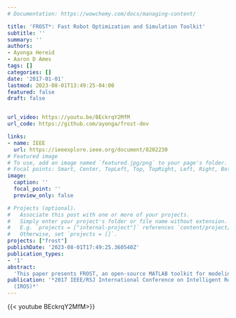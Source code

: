 ```yaml
---
# Documentation: https://wowchemy.com/docs/managing-content/

title: 'FROST*: Fast Robot Optimization and Simulation Toolkit'
subtitle: ''
summary: ''
authors:
- Ayonga Hereid
- Aaron D Ames
tags: []
categories: []
date: '2017-01-01'
lastmod: 2023-08-01T13:49:25-04:00
featured: false
draft: false


url_video: https://youtu.be/BEckrqY2MfM
url_code: https://github.com/ayonga/frost-dev

links: 
- name: IEEE
  url: https://ieeexplore.ieee.org/document/8202230
# Featured image
# To use, add an image named `featured.jpg/png` to your page's folder.
# Focal points: Smart, Center, TopLeft, Top, TopRight, Left, Right, BottomLeft, Bottom, BottomRight.
image:
  caption: ''
  focal_point: ''
  preview_only: false

# Projects (optional).
#   Associate this post with one or more of your projects.
#   Simply enter your project's folder or file name without extension.
#   E.g. `projects = ["internal-project"]` references `content/project/deep-learning/index.md`.
#   Otherwise, set `projects = []`.
projects: ["frost"]
publishDate: '2023-08-01T17:49:25.360540Z'
publication_types:
- '1'
abstract: 
  'This paper presents FROST, an open-source MATLAB toolkit for modeling, trajectory optimization and simulation of hybrid dynamical systems with a particular focus in dynamic locomotion. The design objective of FROST is to provide a unified software environment for developing model-based control and motion planning algorithms for robotic systems whose dynamics is hybrid in nature. In particular, FROST uses directed graphs to describe the underlying discrete structure of hybrid system models, which renders it capable of representing a wide variety of robotic systems. Equipped with a custom symbolic math toolbox in MATLAB using Wolfram Mathematica, one can rapidly prototype the mathematical model of robot kinematics and dynamics and generate optimized code of symbolic expressions to boost the speed of optimization and simulation in FROST. In favor of agile and dynamic behaviors, we utilize virtual constraint based motion planning and feedback controllers for robotic systems to exploit the full-order dynamics of the model. Moreover, FROST provides a fast and tractable framework for planning optimal trajectories of hybrid dynamical systems using advanced direct collocation algorithms. FROST has been successfully used to synthesize dynamic walking in multiple bipedal robots. Case studies of such applications are considered in this paper, wherein different types of walking gaits are generated for two specific humanoid robots and validated in simulation.'
publication: '*2017 IEEE/RSJ International Conference on Intelligent Robots and Systems
  (IROS)*'
---
```


{{< youtube BEckrqY2MfM>}}